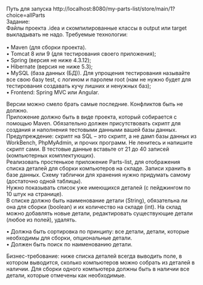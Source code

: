 Путь для запуска http://localhost:8080/my-parts-list/store/main/1?choice=allParts<br>
Задание:<br>
Файлы проекта .idea и скомпилированные классы в output или target выкладывать не надо.
 Требуемые технологии:<br>  
• Maven (для сборки проекта).<br>
• Tomcat 8 или 9 (для тестирования своего приложения); <br>
• Spring (версия не ниже 4.3.12); <br>
• Hibernate (версия не ниже 5.3); <br>
• MySQL (база данных (БД)). Для упрощения тестирования называйте все свою базу test, с логином и паролем root (нам не нужно будет для     тестирования создавать кучу лишних и ненужных баз); <br>
• Frontend: Spring MVC или Angular. <br><p>
Версии можно смело брать самые последние. Конфликтов быть не должно.<br>
Приложение должно быть в виде проекта, который собирается с помощью Maven. Обязательно должен присутствовать скрипт для создания и наполнения тестовыми данными вашей базы данных. Предупреждение: скрипт на SQL – это скрипт, а не дамп базы данных из WorkBench, PhpMyAdmin, и прочих программ. Не ленитесь и напишите скрипт сами. В тестовые данные вставьте от 21 до 40 записей (компьютерных комплектующих).<br>
Реализовать простенькое приложение Parts-list, для отображения списка деталей для сборки компьютеров на складе. Записи хранить в базе данных. Схему таблички для хранения нужно придумать самому (достаточно одной таблицы). <br>
Нужно показывать список уже имеющихся деталей (с пейджингом по 10 штук на странице). <br>
В списке должно быть наименование детали (String), обязательна ли она для сборки (boolean) и их количество на складе (int). На склад можно добавлять новые детали, редактировать существующие детали (любое из полей), удалять.<br><p>
  • Должна быть сортировка по принципу: все детали, детали, которые необходимы для сборки, опциональные детали. <br> 
  • Должен быть поиск по наименованию детали. <br><p>
Бизнес-требование: ниже списка деталей всегда выводить поле, в котором выводится, сколько компьютеров можно собрать из деталей в наличии. Для сборки одного компьютера должны быть в наличии все детали, которые отмечены как необходимые.<br>

